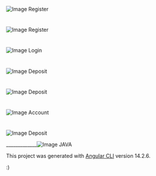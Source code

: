 
![Image Register](https://i.ibb.co/3sgtcmR/Captura-de-tela-de-2022-10-26-16-45-57.png)
#
![Image Register](https://i.ibb.co/Smxkz2d/Captura-de-tela-de-2022-10-26-16-47-46.png)
#
![Image Login](https://i.ibb.co/k38Rmqb/Captura-de-tela-de-2022-10-26-16-48-45.png)
#
![Image Deposit](https://i.ibb.co/BjyHFYd/Captura-de-tela-de-2022-10-26-16-51-21.png)
#
![Image Deposit](https://i.ibb.co/JyDXVFP/Captura-de-tela-de-2022-10-26-16-51-31.png)
#
![Image Account](https://i.ibb.co/rHmkDnK/Captura-de-tela-de-2022-10-26-16-52-02.png)
#
![Image Deposit](https://i.ibb.co/v35VzR4/Captura-de-tela-de-2022-10-26-16-53-08.png)

_____________![Image JAVA](https://i.ibb.co/sp7dcv4/Captura-de-tela-de-2022-10-03-23-06-37.png)



This project was generated with [Angular CLI](https://github.com/angular/angular-cli) version 14.2.6.

:)
